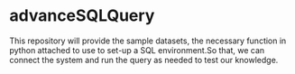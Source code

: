 # advanceSQLQuery
This repository will provide the sample datasets, the necessary function in python attached to use to set-up a SQL environment.So that, we can connect the system and run the query as needed to test our knowledge.
